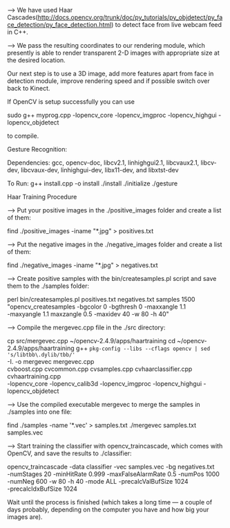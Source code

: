--> We have used Haar Cascades(http://docs.opencv.org/trunk/doc/py_tutorials/py_objdetect/py_face_detection/py_face_detection.html) to detect face from live webcam feed in C++.

--> We pass the resulting coordinates to our rendering module, which presently is able to render transparent 2-D images with appropriate size at the desired location.

Our next step is to use a 3D image, add more features apart from face in detection module, improve rendering speed and if possible switch over back to Kinect. 

If OpenCV is setup successfully you can use

sudo g++ myprog.cpp -lopencv_core -lopencv_imgproc -lopencv_highgui -lopencv_objdetect

to compile.

Gesture Recognition:

Dependencies:
gcc, opencv-doc, libcv2.1, linhighgui2.1, libcvaux2.1, libcv-dev, libcvaux-dev, linhighgui-dev, libx11-dev, and libxtst-dev

To Run:
g++ install.cpp -o install
./install
./initialize
./gesture

Haar Training Procedure

--> Put your positive images in the ./positive_images folder and create a list of them:

find ./positive_images -iname "*.jpg" > positives.txt

--> Put the negative images in the ./negative_images folder and create a list of them:

find ./negative_images -iname "*.jpg" > negatives.txt

--> Create positive samples with the bin/createsamples.pl script and save them to the ./samples folder:

perl bin/createsamples.pl positives.txt negatives.txt samples 1500\
  "opencv_createsamples -bgcolor 0 -bgthresh 0 -maxxangle 1.1\
  -maxyangle 1.1 maxzangle 0.5 -maxidev 40 -w 80 -h 40"

--> Compile the mergevec.cpp file in the ./src directory:

cp src/mergevec.cpp ~/opencv-2.4.9/apps/haartraining
cd ~/opencv-2.4.9/apps/haartraining
g++ `pkg-config --libs --cflags opencv | sed 's/libtbb\.dylib/tbb/'`\
  -I. -o mergevec mergevec.cpp\
  cvboost.cpp cvcommon.cpp cvsamples.cpp cvhaarclassifier.cpp\
  cvhaartraining.cpp\
  -lopencv_core -lopencv_calib3d -lopencv_imgproc -lopencv_highgui -lopencv_objdetect

--> Use the compiled executable mergevec to merge the samples in ./samples into one file:

find ./samples -name '*.vec' > samples.txt
./mergevec samples.txt samples.vec

--> Start training the classifier with opencv_traincascade, which comes with OpenCV, and save the results to ./classifier:

opencv_traincascade -data classifier -vec samples.vec -bg negatives.txt\
  -numStages 20 -minHitRate 0.999 -maxFalseAlarmRate 0.5 -numPos 1000\
  -numNeg 600 -w 80 -h 40 -mode ALL -precalcValBufSize 1024\
  -precalcIdxBufSize 1024

Wait until the process is finished (which takes a long time — a couple of days probably, depending on the computer you have and how big your images are).


